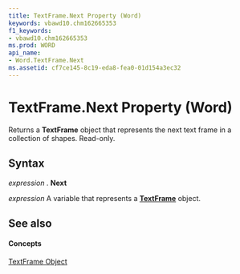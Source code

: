 ```yaml
---
title: TextFrame.Next Property (Word)
keywords: vbawd10.chm162665353
f1_keywords:
- vbawd10.chm162665353
ms.prod: WORD
api_name:
- Word.TextFrame.Next
ms.assetid: cf7ce145-8c19-eda8-fea0-01d154a3ec32
---
```



# TextFrame.Next Property (Word)

Returns a  **TextFrame** object that represents the next text frame in a collection of shapes. Read-only.


## Syntax

 _expression_ . **Next**

 _expression_ A variable that represents a **[TextFrame](textframe-object-word.md)** object.


## See also


#### Concepts


[TextFrame Object](textframe-object-word.md)

